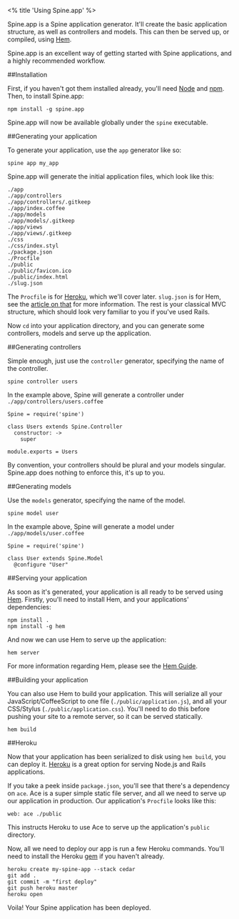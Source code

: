 <% title 'Using Spine.app' %>

Spine.app is a Spine application generator. It'll create the basic application structure, as well as controllers and models. This can then be served up, or compiled, using [Hem](<%= docs_path("hem") %>).

Spine.app is an excellent way of getting started with Spine applications, and a highly recommended workflow.

##Installation

First, if you haven't got them installed already, you'll need [Node](http://nodejs.org) and [npm](http://npmjs.org). Then, to install Spine.app:

    npm install -g spine.app
    
Spine.app will now be available globally under the `spine` executable.
    
##Generating your application

To generate your application, use the `app` generator like so:
    
    spine app my_app
    
Spine.app will generate the initial application files, which look like this:
    
    ./app
    ./app/controllers
    ./app/controllers/.gitkeep
    ./app/index.coffee
    ./app/models
    ./app/models/.gitkeep
    ./app/views
    ./app/views/.gitkeep
    ./css
    ./css/index.styl
    ./package.json
    ./Procfile
    ./public
    ./public/favicon.ico
    ./public/index.html
    ./slug.json
    
The `Procfile` is for [Heroku](http://heroku.com), which we'll cover later. `slug.json` is for Hem, see the [article on that](<%= docs_path("hem") %>) for more information. The rest is your classical MVC structure, which should look very familiar to you if you've used Rails.

Now `cd` into your application directory, and you can generate some controllers, models and serve up the application.    
    
##Generating controllers

Simple enough, just use the `controller` generator, specifying the name of the controller. 
    
    spine controller users
    
In the example above, Spine will generate a controller under `./app/controllers/users.coffee`

    Spine = require('spine')

    class Users extends Spine.Controller
      constructor: ->
        super

    module.exports = Users
    
By convention, your controllers should be plural and your models singular. Spine.app does nothing to enforce this, it's up to you.
    
##Generating models

Use the `models` generator, specifying the name of the model.
    
    spine model user
    
In the example above, Spine will generate a model under `./app/models/user.coffee`

    Spine = require('spine')

    class User extends Spine.Model
      @configure "User"
    
##Serving your application

As soon as it's generated, your application is all ready to be served using [Hem](<%= docs_path("hem") %>). Firstly, you'll need to install Hem, and your applications' dependencies:

    npm install .
    npm install -g hem
    
And now we can use Hem to serve up the application:

    hem server
    
For more information regarding Hem, please see the [Hem Guide](<%= docs_path("hem") %>).
    
##Building your application

You can also use Hem to build your application. This will serialize all your JavaScript/CoffeeScript to one file (`./public/application.js`), and all your CSS/Stylus (`./public/application.css`). You'll need to do this before pushing your site to a remote server, so it can be served statically.

    hem build
    
##Heroku

Now that your application has been serialized to disk using `hem build`, you can deploy it. [Heroku](http://heroku.com) is a great option for serving Node.js and Rails applications.  

If you take a peek inside `package.json`, you'll see that there's a dependency on `ace`. Ace is a super simple static file server, and all we need to serve up our application in production. Our application's `Procfile` looks like this:

    web: ace ./public
    
This instructs Heroku to use Ace to serve up the application's `public` directory.

Now, all we need to deploy our app is run a few Heroku commands. You'll need to install the Heroku [gem](https://rubygems.org/gems/heroku) if you haven't already. 

    heroku create my-spine-app --stack cedar
    git add .
    git commit -m "first deploy"
    git push heroku master
    heroku open

Voila! Your Spine application has been deployed.